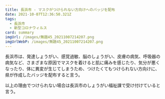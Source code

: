 ```yaml
---
title: 長浜市 - マスクがつけられない方向けへのバッジを配布
date: 2021-10-07T12:36:50.321Z
tags:
  - 長浜市
  - 新型コロナウィルス
card: summary
imgUrl: /images/無題45_20211007214207.png
imgUrlWebP: /images/無題45_20211007214207.png
---
```

長浜市は、発達しょうがい、感覚過敏、脳のしょうがい、皮膚の病気、呼吸器の病気など、さまざまな原因でマスクを着けると肌に痛みを感じたり、気分が悪くなったり、体に異変が生じてしまうため、つけたくてもつけられない方向けに、県が作成したバッジを配布すると言う。

以上の理由でつけられない場合は長浜市のしょうがい福祉課で受け付けていると言う。